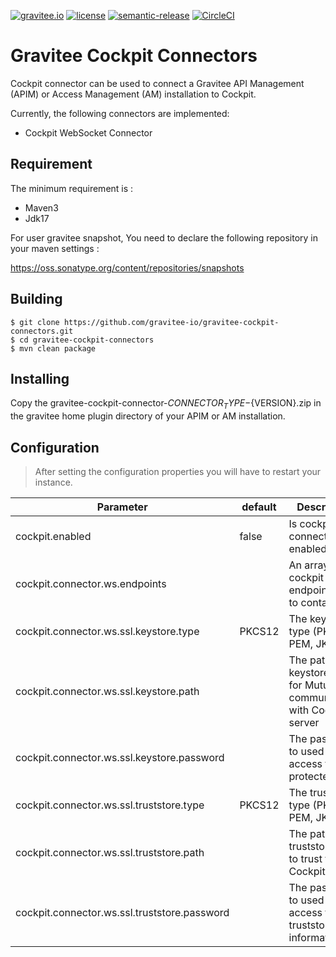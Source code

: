 [![gravitee.io](https://img.shields.io/static/v1?label=Available%20at&message=Gravitee.io&color=1EC9D2)](https://download.gravitee.io/#graviteeio-cockpit/plugins/connectors/)
[![license](https://img.shields.io/badge/License-Apache%202.0-blue.svg)](https://github.com/gravitee-io/gravitee-cockpit-connectors/blob/master/LICENSE.txt)
[![semantic-release](https://img.shields.io/badge/semantic--release-conventional%20commits-e10079?logo=semantic-release)](https://github.com/gravitee-io/gravitee-cockpit-connectors/releases)
[![CircleCI](https://circleci.com/gh/gravitee-io/gravitee-cockpit-connectors.svg?style=svg)](https://circleci.com/gh/gravitee-io/gravitee-cockpit-connectors)

# Gravitee Cockpit Connectors

Cockpit connector can be used to connect a Gravitee API Management (APIM) or Access Management (AM) installation to
Cockpit.

Currently, the following connectors are implemented:

* Cockpit WebSocket Connector

## Requirement

The minimum requirement is :

* Maven3
* Jdk17

For user gravitee snapshot, You need to declare the following repository in your maven settings :

https://oss.sonatype.org/content/repositories/snapshots

## Building

```
$ git clone https://github.com/gravitee-io/gravitee-cockpit-connectors.git
$ cd gravitee-cockpit-connectors
$ mvn clean package
```

## Installing

Copy the gravitee-cockpit-connector-${CONNECTOR_TYPE}-${VERSION}.zip in the gravitee home plugin directory of your APIM
or AM installation.

## Configuration

> After setting the configuration properties you will have to restart your instance.

| Parameter                                     | default | Description                                                                    |
|-----------------------------------------------|---------|--------------------------------------------------------------------------------|
| cockpit.enabled                               | false   | Is cockpit connector enabled or not                                            |
| cockpit.connector.ws.endpoints                |         | An array of cockpit endpoints urls to contact.                                 |
| cockpit.connector.ws.ssl.keystore.type        | PKCS12  | The keystore type (PKCS12, PEM, JKS)                                           |
| cockpit.connector.ws.ssl.keystore.path        |         | The path to the keystore used for Mutual TLS communication with Cockpit server |
| cockpit.connector.ws.ssl.keystore.password    |         | The password to used to access to protected keys                               |
| cockpit.connector.ws.ssl.truststore.type      | PKCS12  | The truststore type (PKCS12, PEM, JKS)                                         |
| cockpit.connector.ws.ssl.truststore.path      |         | The path to the truststore used to trust the Cockpit server                    |
| cockpit.connector.ws.ssl.truststore.password  |         | The password to used to access the truststore information                      |

